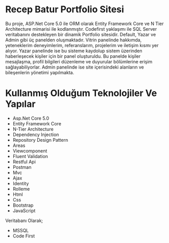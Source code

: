 # Recep Batur Portfolio Sitesi
Bu proje, ASP.Net Core 5.0 ile ORM olarak Entity Framework Core ve N Tier Architecture mimarisi ile kodlanmıştır. Codefirst yaklaşımı ile SQL Server veritabanını destekleyen bir dinamik Portfolio sitesidir. Default, Yazar ve Admin gibi üç panelden oluşmaktadır.  Vitrin panelinde hakkımda, yeteneklerim deneyimlerim, referanslarım, projelerim ve iletişim kısmı yer alıyor. Yazar panelinde ise bu sisteme kaydolup sistem üzerinden haberleşecek kişiler için bir panel oluşturuldu. Bu panelde kişiler mesajlaşma, profil bilgileri düzenleme ve duyurular bölümlerine erişim sağlayabiliyorlar. Admin panelinde ise site içerisindeki alanların ve bileşenlerin yönetimi yapılmakta.
# Kullanmış Olduğum Teknolojiler Ve Yapılar
* Asp.Net Core 5.0
* Entity Framework Core
* N-Tier Architecture
* Dependency Injection
* Repository Design Pattern
* Areas
* Viewcomponent
* Fluent Validation
* Restful Api
* Postman
* Mvc
* Ajax
* Identity
* Rolleme
* Html
* Css
* Bootstrap
* JavaScript

Veritabanı Olarak;
* MSSQL
* Code First
